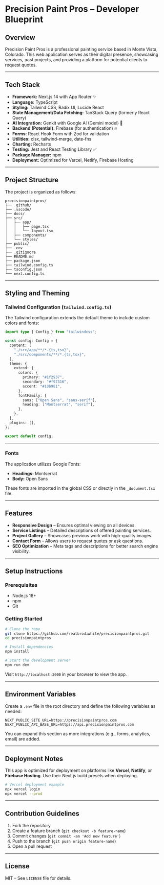 # Precision Paint Pros – Developer Blueprint

## Overview

Precision Paint Pros is a professional painting service based in Monte Vista, Colorado. This web application serves as their digital presence, showcasing services, past projects, and providing a platform for potential clients to request quotes.

---

## Tech Stack

- **Framework:** Next.js 14 with App Router ✨
- **Language:** TypeScript
- **Styling:** Tailwind CSS, Radix UI, Lucide React
- **State Management/Data Fetching:** TanStack Query (formerly React Query)
- **AI Integration:** Genkit with Google AI (Gemini model) 🤖
- **Backend (Potential):** Firebase (for authentication) 🔥
- **Forms:** React Hook Form with Zod for validation
- **Utilities:** clsx, tailwind-merge, date-fns
- **Charting:** Recharts
- **Testing:** Jest and React Testing Library ✅
- **Package Manager:** npm
- **Deployment:** Optimized for Vercel, Netlify, Firebase Hosting

---

## Project Structure

The project is organized as follows:
```
precisionpaintpros/
├── .github/
├── .vscode/
├── docs/
├── src/
│   ├── app/
│   │   ├── page.tsx
│   │   └── layout.tsx
│   ├── components/
│   └── styles/
├── public/
├── .env
├── .gitignore
├── README.md
├── package.json
├── tailwind.config.ts
├── tsconfig.json
└── next.config.ts
```

---

## Styling and Theming

### Tailwind Configuration (`tailwind.config.ts`)

The Tailwind configuration extends the default theme to include custom colors and fonts:

```ts
import type { Config } from "tailwindcss";

const config: Config = {
  content: [
    "./src/app/**/*.{ts,tsx}",
    "./src/components/**/*.{ts,tsx}",
  ],
  theme: {
    extend: {
      colors: {
        primary: "#1f2937",
        secondary: "#f97316",
        accent: "#10b981",
      },
      fontFamily: {
        sans: ["Open Sans", "sans-serif"],
        heading: ["Montserrat", "serif"],
      },
    },
  },
  plugins: [],
};

export default config;
```

---

### Fonts

The application utilizes Google Fonts:

- **Headings:** Montserrat  
- **Body:** Open Sans  

These fonts are imported in the global CSS or directly in the `_document.tsx` file.

---

## Features

- **Responsive Design** – Ensures optimal viewing on all devices.  
- **Service Listings** – Detailed descriptions of offered painting services.  
- **Project Gallery** – Showcases previous work with high-quality images.  
- **Contact Form** – Allows users to request quotes or ask questions.  
- **SEO Optimization** – Meta tags and descriptions for better search engine visibility.

---

## Setup Instructions

### Prerequisites

- Node.js 18+
- npm
- Git

### Getting Started

```bash
# Clone the repo
git clone https://github.com/realbrodiwhite/precisionpaintpros.git
cd precisionpaintpros

# Install dependencies
npm install

# Start the development server
npm run dev
```

Visit `http://localhost:3000` in your browser to view the app.

---

## Environment Variables

Create a `.env` file in the root directory and define the following variables as needed:

```
NEXT_PUBLIC_SITE_URL=https://precisionpaintpros.com
NEXT_PUBLIC_API_BASE_URL=https://api.precisionpaintpros.com
```

You can expand this section as more integrations (e.g., forms, analytics, email) are added.

---

## Deployment Notes

This app is optimized for deployment on platforms like **Vercel**, **Netlify**, or **Firebase Hosting**. Use their Next.js build presets when deploying.

```bash
# Vercel deployment example
npx vercel login
npx vercel --prod
```

---

## Contribution Guidelines

1. Fork the repository
2. Create a feature branch (`git checkout -b feature-name`)
3. Commit changes (`git commit -am 'Add new feature'`)
4. Push to the branch (`git push origin feature-name`)
5. Open a pull request

---

## License

MIT – See `LICENSE` file for details.
